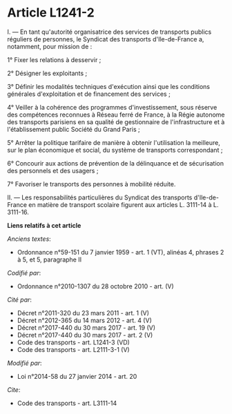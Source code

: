 # Article L1241-2

I. ― En tant qu'autorité organisatrice des services de transports publics réguliers de personnes, le Syndicat des transports
d'Ile-de-France a, notamment, pour mission de : 

1° Fixer les relations à desservir ; 

2° Désigner les exploitants ; 

3° Définir les modalités techniques d'exécution ainsi que les conditions générales d'exploitation et de financement des
services ; 

4° Veiller à la cohérence des programmes d'investissement, sous réserve des compétences reconnues à Réseau ferré de France, à
la Régie autonome des transports parisiens en sa qualité de gestionnaire de l'infrastructure et à l'établissement public
Société du Grand Paris ; 

5° Arrêter la politique tarifaire de manière à obtenir l'utilisation la meilleure, sur le plan économique et social, du
système de transports correspondant ; 

6° Concourir aux actions de prévention de la délinquance et de sécurisation des personnels et des usagers ; 

7° Favoriser le transports des personnes à mobilité réduite. 

II. ― Les responsabilités particulières du Syndicat des transports d'Ile-de-France en matière de transport scolaire figurent
aux articles L. 3111-14 à L. 3111-16.

**Liens relatifs à cet article**

_Anciens textes_:

  - Ordonnance n°59-151 du 7 janvier 1959 - art. 1 (VT), alinéas 4, phrases 2 à 5, et 5, paragraphe II

_Codifié par_:

  - Ordonnance n°2010-1307 du 28 octobre 2010 - art. (V)

_Cité par_:

  - Décret n°2011-320 du 23 mars 2011 - art. 1 (V)
  - Décret n°2012-365  du 14 mars 2012 - art. 4 (V)
  - Décret n°2017-440 du 30 mars 2017 - art. 19 (V)
  - Décret n°2017-440 du 30 mars 2017 - art. 2 (V)
  - Code des transports - art. L1241-3 (VD)
  - Code des transports - art. L2111-3-1 (V)

_Modifié par_:

  - Loi n°2014-58 du 27 janvier 2014 - art. 20

_Cite_:

  - Code des transports - art. L3111-14
